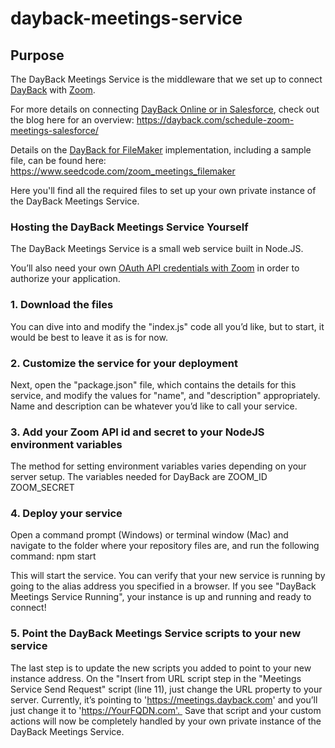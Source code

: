 # dayback-meetings-service

## Purpose

The DayBack Meetings Service is the middleware that we set up to connect [DayBack](https://dayback.com) with [Zoom](https://zoom.us).

For more details on connecting [DayBack Online or in Salesforce](https://dayback.com), check out the blog here for an overview: https://dayback.com/schedule-zoom-meetings-salesforce/

Details on the [DayBack for FileMaker](https://www.seedcode.com/filemaker-calendar/) implementation, including a sample file, can be found here: https://www.seedcode.com/zoom_meetings_filemaker

Here you'll find all the required files to set up your own private instance of the DayBack Meetings Service.

### Hosting the DayBack Meetings Service Yourself

The DayBack Meetings Service is a small web service built in Node.JS.

You’ll also need your own [OAuth API credentials with Zoom](https://developer.zoom.us/docs/api/) in order to authorize your application.

### 1. Download the files

You can dive into and modify the "index.js" code all you’d like, but to start, it would be best to leave it as is for now.

### 2. Customize the service for your deployment

Next, open the "package.json" file, which contains the details for this service, and modify the values for "name", and "description" appropriately. Name and description can be whatever you’d like to call your service.

### 3. Add your Zoom API id and secret to your NodeJS environment variables

The method for setting environment variables varies depending on your server setup. The variables needed for DayBack are
ZOOM_ID
ZOOM_SECRET

### 4. Deploy your service

Open a command prompt (Windows) or terminal window (Mac) and navigate to the folder where your repository files are, and run the following command:
npm start

This will start the service. You can verify that your new service is running by going to the alias address you specified in a browser. If you see "DayBack Meetings Service Running", your instance is up and running and ready to connect!

### 5. Point the DayBack Meetings Service scripts to your new service

The last step is to update the new scripts you added to point to your new instance address. On the "Insert from URL script step in the "Meetings Service Send Request" script (line 11), just change the URL property to your server. Currently, it’s pointing to 'https://meetings.dayback.com' and you’ll just change it to 'https://YourFQDN.com'.  Save that script and your custom actions will now be completely handled by your own private instance of the DayBack Meetings Service.
